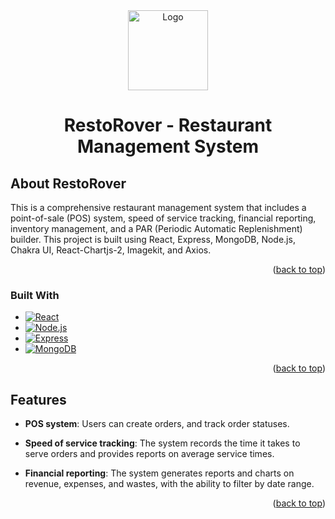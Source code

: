 <div align="center">
  <a href="https://github.com/othneildrew/Best-README-Template">
    <img src="https://ik.imagekit.io/y4cguk6dk/plataserv.png?updatedAt=1682949861978" alt="Logo" width="128" height="128">
  </a>

  <h1 align="center">RestoRover - Restaurant Management System</h3>
</div>

<!-- ABOUT THE PROJECT -->

## About RestoRover

This is a comprehensive restaurant management system that includes a point-of-sale (POS) system, speed of service tracking, financial reporting, inventory management, and a PAR (Periodic Automatic Replenishment) builder. This project is built using React, Express, MongoDB, Node.js, Chakra UI, React-Chartjs-2, Imagekit, and Axios.

<p align="right">(<a href="#readme-top">back to top</a>)</p>

### Built With

- [![React][React.js]][React-url]
- [![Node.js][Node.js]][Node.js-url]
- [![Express][Express]][Express-url]
- [![MongoDB][MongoDB]][MongoDB-url]

<p align="right">(<a href="#readme-top">back to top</a>)</p>

## Features

- **POS system**: Users can create orders, and track order statuses.

- **Speed of service tracking**: The system records the time it takes to serve orders and provides reports on average service times.

- **Financial reporting**: The system generates reports and charts on revenue, expenses, and wastes, with the ability to filter by date range.

<p align="right">(<a href="#readme-top">back to top</a>)</p>

[MongoDB]: https://img.shields.io/badge/MongoDB-126149?style=for-the-badge&logo=mongodb&logoColor=white
[MongoDB-url]: https://refine.dev/
[React.js]: https://img.shields.io/badge/React-20232A?style=for-the-badge&logo=react&logoColor=61DAFB
[React-url]: https://reactjs.org/
[Node.js]: https://img.shields.io/badge/Node.js-333333?style=for-the-badge&logo=node.js&logoColor=white
[Node.js-url]: https://openai.com/
[Express]: https://img.shields.io/badge/Express-FDFDFD?style=for-the-badge&logo=express&logoColor=black
[Express-url]: https://appwrite.io/
[Chakra]: https://img.shields.io/badge/Chakra-67CACB?style=for-the-badge&logo=chakraui&logoColor=white
[Chakra-url]: https://chakra-ui.com/
